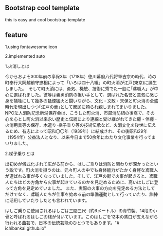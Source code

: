 ## Bootstrap cool template
this is easy and cool bootstrap template


## feature

1.using fontawesome icon

2.implemented auto 


1.火消しとは

今からおよそ300年前の享保3年（1718年）徳川幕府八代将軍吉宗の時代、時の町奉行大岡越前守忠相によって「いろは四十八組」の町火消が江戸(東京)に誕生しました。　そして町火消には、勇気、機敏、技術に秀でた一般に｢鳶職人」が中心に選ばれました。彼等は義勇消防の担い手として、選ばれた名誉と意気に感じ身を犠牲にして幾多の猛煙猛火と闘いながら、文化・文政・天保と町火消の全盛時代を現出しつつ｢江戸の華｣として庶民に頼られ親しまれてまいりました。　NPO法人消防記念新潟保存会は、こうした町火消、市部消防組の後裔で、その心を心とし町火消以来永い歴史と伝統により連綿と受け継がれてきた纒・伴纒・火消用具等の保存、木遣り･梯子乗り等の技術伝承など、火消文化を後世に伝えるため、有志によって昭和〇〇年（1939年）に結成され、その後昭和29年（1954年）公益法人となり、以来今日まで50余年にわたり文化事業を行ってまいりました。


2.梯子乗りとは

出初めが儀式化されて広がる前から、はしご乗りは消防と関わりが深かったという説です。町火消を担うのは、元々町人の中でも身体能力がたかく身軽な鳶職人が選ばれる事が多くなっていました。そして、江戸の街で火事が起きると、鳶職人たちはどの方角から火事が起きているのかを見定めるために、高いはしごに登って方角を見定めていました。
また、実際の火事の方向を見定める方法としてだけでなく、鳶職人たちが仕事を始める前の準備運動として行っていたり、訓練に活用していたりしたとも言われています。

はしご乗りに使用されるはしごは三間三尺（約6メートル）の青竹製、14段の小骨と呼ばれるはしごの桟が付いています。このはしごを12本の鳶口が支えながら行われる曲芸で、日本の伝統芸能のひとつでもあります。"# ichibankai.github.io" 
